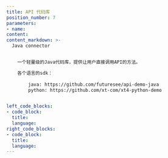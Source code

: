 ```yaml
---
title: API 代码库
position_number: 7
parameters:
- name:
content:
content_markdown: >-
  Java connector


    一个轻量级的Java代码库，提供让用户直接调用API的方法。

    各个语言的sdk：
        
        java: https://github.com/futuresee/api-demo-java
        python: https://github.com/xt-com/xt4-python-demo


left_code_blocks:
- code_block:
  title:
  language:
right_code_blocks:
- code_block:
  title:
  language:
---
```

